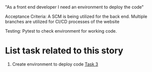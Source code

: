 "As a front end developer I need an environment to deploy the code"

Acceptance Criteria: A SCM is being utilized for the back end.
Multiple branches are utilized for CI/CD processes of the website

Testing: Pytest to check environment for working code.

# List task related to this story
1. Create environment to deploy code [Task 3](Tasks/DevOpsTasks3.md)